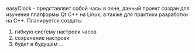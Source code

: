 easyClock - представляет собой часы в окне, данный проект создан для изучения платформы Qt C++ на Linux, а также для практики разработки на C++.
Планируется создать:
1) гибкую систему  настроек часов
2) сохранение настроек
3) будет в будущем ...
